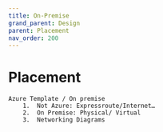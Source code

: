 ```yaml
---
title: On-Premise
grand_parent: Design
parent: Placement
nav_order: 200
---
```

# Placement 
    Azure Template / On premise
        1.	Not Azure: Expressroute/Internet…
        2.	On Premise: Physical/ Virtual
        3.	Networking Diagrams
